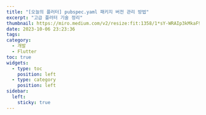 ```yaml
---
title: "[오늘의 플러터] pubspec.yaml 패키지 버전 관리 방법"
excerpt: "고급 플러터 기술 정리"
thumbnail: https://miro.medium.com/v2/resize:fit:1358/1*sY-WRAIp3kMkaF9qAucIEg.png
date: 2023-10-06 23:23:36
tags:
category:
  - 개발
  - Flutter
toc: true
widgets:
  - type: toc
    position: left
  - type: category
    position: left
sidebar:
  left:
    sticky: true
---
```

